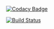 [![Codacy Badge](https://api.codacy.com/project/badge/Grade/3e9ee0efb8304a249080ad4281438afb)](https://www.codacy.com/app/DrEdi/Neo4jNetwork?utm_source=github.com&amp;utm_medium=referral&amp;utm_content=DrEdi/Neo4jNetwork&amp;utm_campaign=Badge_Grade)

[![Build Status](https://travis-ci.org/DrEdi/Neo4jNetwork.svg?branch=master)](https://travis-ci.org/DrEdi/Neo4jNetwork)
